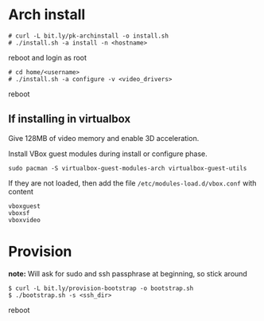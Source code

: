 # Arch install

    # curl -L bit.ly/pk-archinstall -o install.sh
    # ./install.sh -a install -n <hostname>

reboot and login as root

    # cd home/<username>
    # ./install.sh -a configure -v <video_drivers>

reboot

## If installing in virtualbox

Give 128MB of video memory and enable 3D acceleration.

Install VBox guest modules during install or configure phase.

    sudo pacman -S virtualbox-guest-modules-arch virtualbox-guest-utils

If they are not loaded, then add the file `/etc/modules-load.d/vbox.conf` with
content

    vboxguest
    vboxsf
    vboxvideo

# Provision

**note:** Will ask for sudo and ssh passphrase at beginning, so stick around

    $ curl -L bit.ly/provision-bootstrap -o bootstrap.sh
    $ ./bootstrap.sh -s <ssh_dir>

reboot
